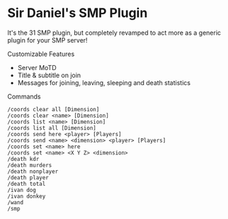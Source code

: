 # Sir Daniel's SMP Plugin

It's the 31 SMP plugin, but completely revamped to act more as a generic plugin for your SMP server!

Customizable Features
* Server MoTD
* Title & subtitle on join
* Messages for joining, leaving, sleeping and death statistics

Commands
```
/coords clear all [Dimension]
/coords clear <name> [Dimension]
/coords list <name> [Dimension]
/coords list all [Dimension]
/coords send here <player> [Players]
/coords send <name> <dimension> <player> [Players]
/coords set <name> here
/coords set <name> <X Y Z> <dimension>
/death kdr
/death murders
/death nonplayer
/death player
/death total
/ivan dog
/ivan donkey
/wand
/smp
